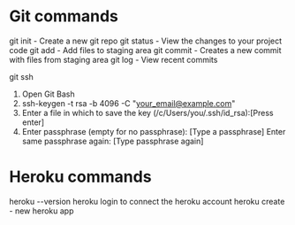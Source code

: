 # Git commands

git init - Create a new git repo
git status - View the changes to your project code
git add - Add files to staging area
git commit - Creates a new commit with files from staging area
git log - View recent commits

git ssh

1. Open Git Bash
2. ssh-keygen -t rsa -b 4096 -C "your_email@example.com"
3. Enter a file in which to save the key (/c/Users/you/.ssh/id_rsa):[Press enter]
4. Enter passphrase (empty for no passphrase): [Type a passphrase]
Enter same passphrase again: [Type passphrase again]

# Heroku commands

heroku --version
heroku login to connect the heroku account
heroku create - new heroku app